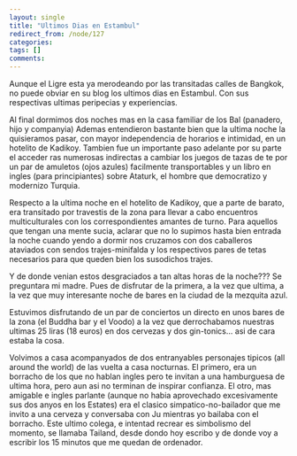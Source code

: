 ```yaml
---
layout: single
title: "Ultimos Dias en Estambul"
redirect_from: /node/127
categories:
tags: []
comments: 
---
```

Aunque el Ligre esta ya merodeando por las transitadas calles de Bangkok, no puede obviar en su blog los ultimos dias en Estambul. Con sus respectivas ultimas peripecias y experiencias.  

Al final dormimos dos noches mas en la casa familiar de los Bal (panadero, hijo y companyia) Ademas entendieron bastante bien que la ultima noche la quisieramos pasar, con mayor independencia de horarios e intimidad, en un hotelito de Kadikoy. Tambien fue un importante paso adelante por su parte el acceder ras numerosas indirectas a cambiar los juegos de tazas de te por un par de amuletos (ojos azules) facilmente transportables y un libro en ingles (para principiantes) sobre Ataturk, el hombre que democratizo y modernizo Turquia.  

Respecto a la ultima noche en el hotelito de Kadikoy, que a parte de barato, era transitado por travestis de la zona para llevar a cabo encuentros multiculturales con los correspondientes amantes de turno. Para aquellos que tengan una mente sucia, aclarar que no lo supimos hasta bien entrada la noche cuando yendo a dormir nos cruzamos con dos caballeros ataviados con sendos trajes-minifalda y los respectivos pares de tetas necesarios para que queden bien los susodichos trajes.  

Y de donde venian estos desgraciados a tan altas horas de la noche??? Se preguntara mi madre. Pues de disfrutar de la primera, a la vez que ultima, a la vez que muy interesante noche de bares en la ciudad de la mezquita azul.  

Estuvimos disfrutando de un par de conciertos un directo en unos bares de la zona (el Buddha bar y el Voodo) a la vez que derrochabamos nuestras ultimas 25 liras (18 euros) en dos cervezas y dos gin-tonics... asi de cara estaba la cosa.  

Volvimos a casa acompanyados de dos entranyables personajes tipicos (all around the world) de las vuelta a casa nocturnas. El primero, era un borracho de los que no hablan ingles pero te invitan a una hamburguesa de ultima hora, pero aun asi no terminan de inspirar confianza. El otro, mas amigable e ingles parlante (aunque no habia aprovechado excesivamente sus dos anyos en los Estates) era el clasico simpatico-no-bailador que me invito a una cerveza y conversaba con Ju mientras yo bailaba con el borracho. Este ultimo colega, e intentad recrear es simbolismo del momento, se llamaba Tailand, desde dondo hoy escribo y de donde voy a escribir los 15 minutos que me quedan de ordenador.
